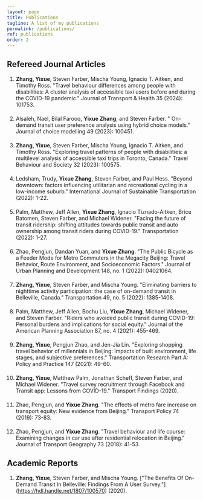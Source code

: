 ```yaml
---
layout: page
title: Publications
tagline: A list of my publications
permalink: /publications/
ref: publications
order: 2
---
```


<style>
ol li {
  margin-bottom: 20px;
}
</style>

## Refereed Journal Articles
1. **Zhang, Yixue**, Steven Farber, Mischa Young, Ignacio T. Aitken, and Timothy Ross. "Travel behaviour differences among people with disabilities: A cluster analysis of accessible taxi users before and during the COVID-19 pandemic." Journal of Transport & Health 35 (2024): 101753.
2. Alsaleh, Nael, Bilal Farooq, **Yixue Zhang**, and Steven Farber. " On-demand transit user preference analysis using hybrid choice models." Journal of choice modelling 49 (2023): 100451.
3. **Zhang, Yixue**, Steven Farber, Mischa Young, Ignacio T. Aitken, and Timothy Ross. "Exploring travel patterns of people with disabilities: a multilevel analysis of accessible taxi trips in Toronto, Canada." Travel Behaviour and Society 32 (2023): 100575.
4. Ledsham, Trudy, **Yixue Zhang**, Steven Farber, and Paul Hess. "Beyond downtown: factors influencing utilitarian and recreational cycling in a low-income suburb." International Journal of Sustainable Transportation (2022): 1-22.
5. Palm, Matthew, Jeff Allen, **Yixue Zhang**, Ignacio Tiznado-Aitken, Brice Batomen, Steven Farber, and Michael Widener. "Facing the future of transit ridership: shifting attitudes towards public transit and auto ownership among transit riders during COVID-19." Transportation (2022): 1-27.
6. Zhao, Pengjun, Dandan Yuan, and **Yixue Zhang**. "The Public Bicycle as a Feeder Mode for Metro Commuters in the Megacity Beijing: Travel Behavior, Route Environment, and Socioeconomic Factors." Journal of Urban Planning and Development 148, no. 1 (2022): 04021064.
7. **Zhang, Yixue**, Steven Farber, and Mischa Young. "Eliminating barriers to nighttime activity participation: the case of on-demand transit in Belleville, Canada." Transportation 49, no. 5 (2022): 1385-1408.
8. Palm, Matthew, Jeff Allen, Bochu Liu, **Yixue Zhang**, Michael Widener, and Steven Farber. "Riders who avoided public transit during COVID-19: Personal burdens and implications for social equity." Journal of the American Planning Association 87, no. 4 (2021): 455-469.
9. **Zhang, Yixue**, Pengjun Zhao, and Jen-Jia Lin. "Exploring shopping travel behavior of millennials in Beijing: Impacts of built environment, life stages, and subjective preferences." Transportation Research Part A: Policy and Practice 147 (2021): 49-60.
10. **Zhang, Yixue**, Matthew Palm, Jonathan Scheff, Steven Farber, and Michael Widener. "Travel survey recruitment through Facebook and Transit app: Lessons from COVID-19." Transport Findings (2020).
11. Zhao, Pengjun, and **Yixue Zhang**. "The effects of metro fare increase on transport equity: New evidence from Beijing." Transport Policy 74 (2019): 73-83. 
12. Zhao, Pengjun, and **Yixue Zhang**. "Travel behaviour and life course: Examining changes in car use after residential relocation in Beijing." Journal of Transport Geography 73 (2018): 41-53.

## Academic Reports
1. **Zhang, Yixue**, Steven Farber, and Mischa Young. ["The Benefits Of On-Demand Transit In Belleville: Findings From A User Survey."] (https://hdl.handle.net/1807/100570) (2020). 
